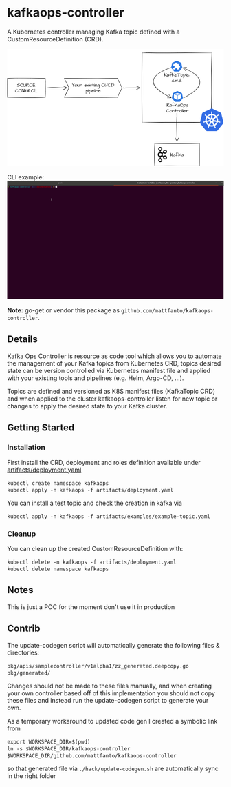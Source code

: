 # kafkaops-controller

A Kubernetes controller managing Kafka topic defined with a CustomResourceDefinition (CRD).

![diagram](/docs/imgs/diagram.png)


CLI example:
![gif](/docs/imgs/cli-example.gif)


**Note:** go-get or vendor this package as `github.com/mattfanto/kafkaops-controller`.

## Details

Kafka Ops Controller is resource as code tool which allows you to automate the management of your Kafka topics from 
Kubernetes CRD, topics desired state can be version controlled via Kubernetes manifest file and applied with 
your existing tools and pipelines (e.g. Helm, Argo-CD, ...).

Topics are defined and versioned as K8S manifest files (KafkaTopic CRD) and when applied to the cluster kafkaops-controller
listen for new topic or changes to apply the desired state to your Kafka cluster.

## Getting Started

### Installation 

First install the CRD, deployment and roles definition available under [artifacts/deployment.yaml](artifacts/deployment.yaml)
```shell
kubectl create namespace kafkaops
kubectl apply -n kafkaops -f artifacts/deployment.yaml
```

You can install a test topic and check the creation in kafka via
```shell
kubectl apply -n kafkaops -f artifacts/examples/example-topic.yaml
```


### Cleanup

You can clean up the created CustomResourceDefinition with:
```shell
kubectl delete -n kafkaops -f artifacts/deployment.yaml
kubectl delete namespace kafkaops
```

## Notes

This is just a POC for the moment don't use it in production

## Contrib

The update-codegen script will automatically generate the following files & directories:
```
pkg/apis/samplecontroller/v1alpha1/zz_generated.deepcopy.go
pkg/generated/
```
Changes should not be made to these files manually, and when creating your own controller based off of this implementation you should not copy these files and instead run the update-codegen script to generate your own.

As a temporary workaround to updated code gen I created a symbolic link from 
```shell
export WORKSPACE_DIR=$(pwd)
ln -s $WORKSPACE_DIR/kafkaops-controller $WORKSPACE_DIR/github.com/mattfanto/kafkaops-controller
```
so that generated file via `./hack/update-codegen.sh` are automatically sync in the right folder
